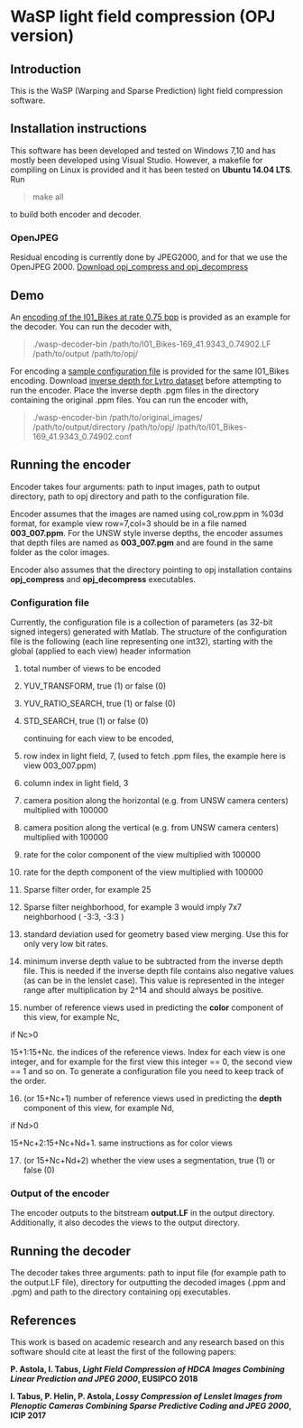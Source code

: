 # WaSP light field compression **(OPJ version)**

## Introduction

This is the WaSP (Warping and Sparse Prediction) light field compression software.

## Installation instructions

This software has been developed and tested on Windows 7,10 and has mostly been developed using Visual Studio. However, a makefile for compiling on Linux is provided and it has been tested on **Ubuntu 14.04 LTS**. Run 

>make all

to build both encoder and decoder.

### OpenJPEG

Residual encoding is currently done by JPEG2000, and for that we use the OpenJPEG 2000. [Download opj_compress and opj_decompress](https://github.com/uclouvain/openjpeg/releases/) 

## Demo

An [encoding of the I01_Bikes at rate 0.75 bpp](http://www.cs.tut.fi/~astolap/WaSP/github_demo/I01_Bikes-169_41.9343_0.74902.LF) is provided as an example for the decoder. You can run the decoder with,

>./wasp-decoder-bin /path/to/I01_Bikes-169_41.9343_0.74902.LF /path/to/output /path/to/opj/

For encoding a [sample configuration file](http://www.cs.tut.fi/~astolap/WaSP/github_demo/I01_Bikes-169_41.9343_0.74902.conf) is provided for the same I01_Bikes encoding. Download [inverse depth for Lytro dataset](http://www.cs.tut.fi/~astolap/WaSP/Lytro_inverse_depth.zip) before attempting to run the encoder. Place the inverse depth .pgm files in the directory containing the original .ppm files. You can run the encoder with,

>./wasp-encoder-bin /path/to/original_images/ /path/to/output/directory /path/to/opj/ /path/to/I01_Bikes-169_41.9343_0.74902.conf

## Running the encoder

Encoder takes four arguments: path to input images, path to output directory, path to opj directory and path to the configuration file. 

Encoder assumes that the images are named using col_row.ppm in %03d format, for example view row=7,col=3 should be in a file named **003\_007.ppm**. For the UNSW style inverse depths, the encoder assumes that depth files are named as **003\_007.pgm** and are found in the same folder as the color images.

Encoder also assumes that the directory pointing to opj installation contains **opj_compress** and **opj_decompress** executables.

### Configuration file

Currently, the configuration file is a collection of parameters (as 32-bit signed integers) generated with Matlab. The structure of the configuration file is the following (each line representing one int32), starting with the global (applied to each view) header information

1. total number of views to be encoded

2. YUV\_TRANSFORM, true (1) or false (0)

3. YUV\_RATIO_SEARCH, true (1) or false (0)

4. STD\_SEARCH, true (1) or false (0)

   continuing for each view to be encoded,

5. row index in light field, 7, (used to fetch .ppm files, the example here is view 003_007.ppm)

6. column index in light field, 3

7. camera position along the horizontal (e.g. from UNSW camera centers) multiplied with 100000

8. camera position along the vertical (e.g. from UNSW camera centers) multiplied with 100000

9. rate for the color component of the view multiplied with 100000

10. rate for the depth component of the view multiplied with 100000

11. Sparse filter order, for example 25

12. Sparse filter neighborhood, for example 3 would imply 7x7 neighborhood ( -3:3, -3:3 )

13. standard deviation used for geometry based view merging. Use this for only very low bit rates.

14. minimum inverse depth value to be subtracted from the inverse depth file. This is needed if the inverse depth file contains also negative values (as can be in the lenslet case). This value is represented in the integer range after multiplication by 2^14 and should always be positive.

15. number of reference views used in predicting the **color** component of this view, for example Nc,

   if Nc>0

   15+1:15+Nc. the indices of the reference views. Index for each view is one integer, and for example for the first view this integer == 0, the second view == 1 and so on. To generate a configuration file you need to keep track of the order.
	
16. (or 15+Nc+1) number of reference views used in predicting the **depth** component of this view, for example Nd,

   if Nd>0

   15+Nc+2:15+Nc+Nd+1. same instructions as for color views
	
17. (or 15+Nc+Nd+2) whether the view uses a segmentation, true (1) or false (0)

### Output of the encoder

The encoder outputs to the bitstream **output.LF** in the output directory. Additionally, it also decodes the views to the output directory.

## Running the decoder

The decoder takes three arguments: path to input file (for example path to the output.LF file), directory for outputting the decoded images (.ppm and .pgm) and path to the directory containing opj executables.

## References

This work is based on academic research and any research based on this software should cite at least the first of the following papers:

**P. Astola, I. Tabus, *Light Field Compression of HDCA Images Combining Linear Prediction and JPEG 2000*, EUSIPCO 2018**

**I. Tabus, P. Helin, P. Astola, *Lossy Compression of Lenslet Images from Plenoptic Cameras Combining Sparse Predictive Coding and JPEG 2000*, ICIP 2017**